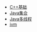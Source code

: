   
  
  * [C++基础](./docs/Knowledge/C++/b-1C++基础.md)
  * [Java集合](./docs/Knowledge/C++/b-2Java集合.md)
  * [Java多线程](./docs/Knowledge/C++/b-3Java多线程.md)
  * [jvm](./docs/Knowledge/C++/b-4jvm.md)